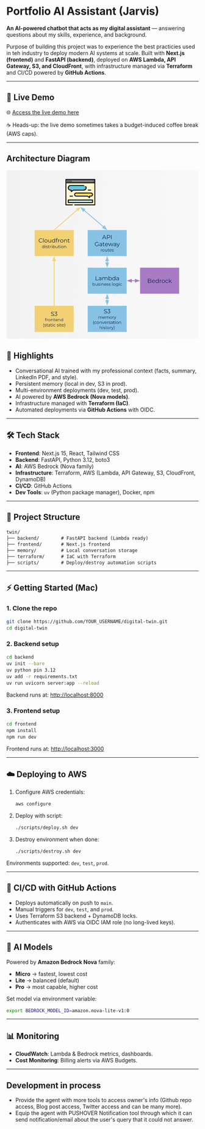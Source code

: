 # Portfolio AI Assistant (Jarvis)

**An AI-powered chatbot that acts as my digital assistant** — answering questions about my skills, experience, and background.

Purpose of building this project was to experience the best practicies used in teh industry to deploy modern AI systems at scale. Built with **Next.js (frontend)** and **FastAPI (backend)**, deployed on **AWS Lambda, API Gateway, S3, and CloudFront**, with infrastructure managed via **Terraform** and CI/CD powered by **GitHub Actions**. 

---

## 🔗 Live Demo

🌐 [Access the live demo here](https://d3c8fudqrspyik.cloudfront.net/)

☕ Heads-up: the live demo sometimes takes a budget-induced coffee break (AWS caps).

---

## Architecture Diagram
![Architecture](./screenshots/architecture.png)

## 🌟 Highlights

* Conversational AI trained with my professional context (facts, summary, LinkedIn PDF, and style).
* Persistent memory (local in dev, S3 in prod).
* Multi-environment deployments (dev, test, prod).
* AI powered by **AWS Bedrock (Nova models)**.
* Infrastructure managed with **Terraform (IaC)**.
* Automated deployments via **GitHub Actions** with OIDC.

---

## 🛠️ Tech Stack

* **Frontend**: Next.js 15, React, Tailwind CSS
* **Backend**: FastAPI, Python 3.12, boto3
* **AI**: AWS Bedrock (Nova family)
* **Infrastructure**: Terraform, AWS (Lambda, API Gateway, S3, CloudFront, DynamoDB)
* **CI/CD**: GitHub Actions
* **Dev Tools**: `uv` (Python package manager), Docker, npm

---

## 📂 Project Structure

```
twin/
├── backend/        # FastAPI backend (Lambda ready)
├── frontend/       # Next.js frontend
├── memory/         # Local conversation storage
├── terraform/      # IaC with Terraform
├── scripts/        # Deploy/destroy automation scripts
```

---

## ⚡ Getting Started (Mac)

### 1. Clone the repo

```bash
git clone https://github.com/YOUR_USERNAME/digital-twin.git
cd digital-twin
```

### 2. Backend setup

```bash
cd backend
uv init --bare
uv python pin 3.12
uv add -r requirements.txt
uv run uvicorn server:app --reload
```

Backend runs at: [http://localhost:8000](http://localhost:8000)

### 3. Frontend setup

```bash
cd frontend
npm install
npm run dev
```

Frontend runs at: [http://localhost:3000](http://localhost:3000)

---

## ☁️ Deploying to AWS

1. Configure AWS credentials:

   ```bash
   aws configure
   ```
2. Deploy with script:

   ```bash
   ./scripts/deploy.sh dev
   ```
3. Destroy environment when done:

   ```bash
   ./scripts/destroy.sh dev
   ```

Environments supported: `dev`, `test`, `prod`.

---

## 🔄 CI/CD with GitHub Actions

* Deploys automatically on push to `main`.
* Manual triggers for `dev`, `test`, and `prod`.
* Uses Terraform S3 backend + DynamoDB locks.
* Authenticates with AWS via OIDC IAM role (no long-lived keys).

---

## 🧠 AI Models

Powered by **Amazon Bedrock Nova** family:

* **Micro** → fastest, lowest cost
* **Lite** → balanced (default)
* **Pro** → most capable, higher cost

Set model via environment variable:

```bash
export BEDROCK_MODEL_ID=amazon.nova-lite-v1:0
```

---

## 📊 Monitoring

* **CloudWatch**: Lambda & Bedrock metrics, dashboards.
* **Cost Monitoring**: Billing alerts via AWS Budgets.

---

## Development in process

* Provide the agent with more tools to access owner's info (Github repo access, Blog post access, Twitter access and can  be many more).
*  Equip the agent with PUSHOVER Notification tool through which it can send notification/email about the user's query that it could not answer.